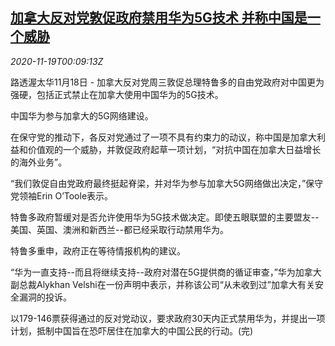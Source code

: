 <!--1605745395000-->
[加拿大反对党敦促政府禁用华为5G技术 并称中国是一个威胁](https://cn.reuters.com/article/canada-politics-china-huawei-1118-wedn-idCNKBS27Z00N)
------

<div><i>2020-11-19T00:09:13Z</i></div><p>路透渥太华11月18日 - 加拿大反对党周三敦促总理特鲁多的自由党政府对中国更为强硬，包括正式禁止在加拿大使用中国华为的5G技术。</p><p>中国华为参与加拿大的5G网络建设。</p><p>在保守党的推动下，各反对党通过了一项不具有约束力的动议，称中国是加拿大利益和价值观的一个威胁，并敦促政府起草一项计划，“对抗中国在加拿大日益增长的海外业务”。</p><p>“我们敦促自由党政府最终挺起脊梁，并对华为参与加拿大5G网络做出决定，”保守党领袖Erin O’Toole表示。</p><p>特鲁多政府暂缓对是否允许使用华为5G技术做决定。即使五眼联盟的主要盟友--美国、英国、澳洲和新西兰--都已经采取行动禁用华为。</p><p>特鲁多重申，政府正在等待情报机构的建议。</p><p>“华为一直支持--而且将继续支持--政府对潜在5G提供商的循证审查，”华为加拿大副总裁Alykhan Velshi在一份声明中表示，并称该公司“从未收到过”加拿大有关安全漏洞的投诉。</p><p>以179-146票获得通过的反对党动议，要求政府30天内正式禁用华为，并提出一项计划，抵制中国旨在恐吓居住在加拿大的中国公民的行动。(完)</p>

